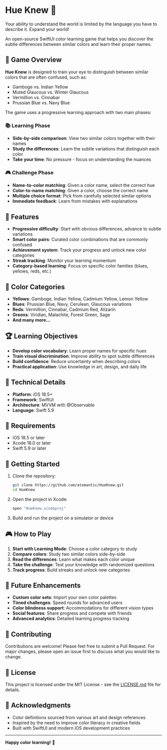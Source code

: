 # Hue Knew 🎨

Your ability to understand the world is limited by the language you have to describe it. Expand your world!

An open-source SwiftUI color learning game that helps you discover the subtle differences between similar colors and learn their proper names.

## 🎯 Game Overview

**Hue Knew** is designed to train your eye to distinguish between similar colors that are often confused, such as:
- Gamboge vs. Indian Yellow
- Muted Glaucous vs. Winter Glaucous
- Vermillion vs. Cinnabar
- Prussian Blue vs. Navy Blue

The game uses a progressive learning approach with two main phases:

### 📚 Learning Phase
- **Side-by-side comparison**: View two similar colors together with their names
- **Study the differences**: Learn the subtle variations that distinguish each color
- **Take your time**: No pressure - focus on understanding the nuances

### 🎮 Challenge Phase
- **Name-to-color matching**: Given a color name, select the correct hue
- **Color-to-name matching**: Given a color, choose the correct name
- **Multiple choice format**: Pick from carefully selected similar options
- **Immediate feedback**: Learn from mistakes with explanations

## 🌟 Features

- **Progressive difficulty**: Start with obvious differences, advance to subtle variations
- **Smart color pairs**: Curated color combinations that are commonly confused
- **Achievement system**: Track your progress and unlock new color categories
- **Streak tracking**: Monitor your learning momentum
- **Category-based learning**: Focus on specific color families (blues, yellows, reds, etc.)

## 🎨 Color Categories

- **Yellows**: Gamboge, Indian Yellow, Cadmium Yellow, Lemon Yellow
- **Blues**: Prussian Blue, Navy, Cerulean, Glaucous variations
- **Reds**: Vermillion, Cinnabar, Cadmium Red, Alizarin
- **Greens**: Viridian, Malachite, Forest Green, Sage
- **And many more...**

## 🏆 Learning Objectives

- **Develop color vocabulary**: Learn proper names for specific hues
- **Train visual discrimination**: Improve ability to spot subtle differences
- **Build confidence**: Reduce uncertainty when describing colors
- **Practical application**: Use knowledge in art, design, and daily life

## 🔧 Technical Details

- **Platform**: iOS 18.5+
- **Framework**: SwiftUI
- **Architecture**: MVVM with @Observable
- **Language**: Swift 5.9

## 📱 Requirements

- iOS 18.5 or later
- Xcode 16.0 or later
- Swift 5.9 or later

## 🚀 Getting Started

1. Clone the repository:
   ```bash
   git clone https://github.com/atomantic/HueKnew.git
   cd HueKnew
   ```

2. Open the project in Xcode:
   ```bash
   open "HueKnew.xcodeproj"
   ```

3. Build and run the project on a simulator or device

## 🎮 How to Play

1. **Start with Learning Mode**: Choose a color category to study
2. **Compare colors**: Study two similar colors side-by-side
3. **Read the differences**: Learn what makes each color unique
4. **Take the challenge**: Test your knowledge with randomized questions
5. **Track progress**: Build streaks and unlock new categories


## 🔮 Future Enhancements

- **Custom color sets**: Import your own color palettes
- **Timed challenges**: Speed rounds for advanced users
- **Color blindness support**: Accommodations for different vision types
- **Social features**: Share progress and compete with friends
- **Advanced analytics**: Detailed learning progress tracking

## 🤝 Contributing

Contributions are welcome! Please feel free to submit a Pull Request. For major changes, please open an issue first to discuss what you would like to change.

## 📄 License

This project is licensed under the MIT License - see the [LICENSE.md](LICENSE.md) file for details.

## 🙏 Acknowledgments

- Color definitions sourced from various art and design references
- Inspired by the need to improve color literacy in creative fields
- Built with SwiftUI and modern iOS development practices

---

**Happy color learning!** 🌈

